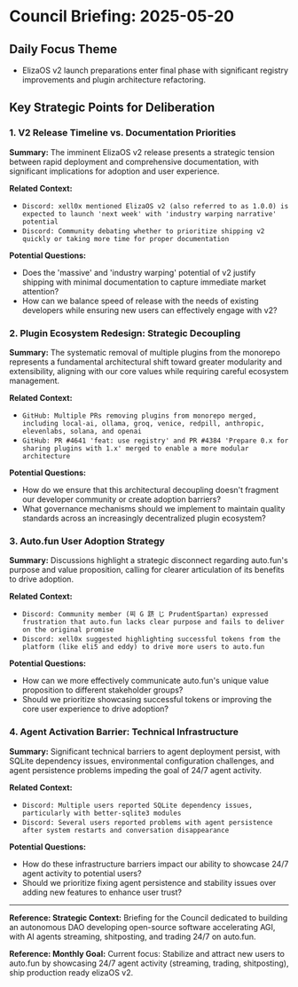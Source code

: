 # Council Briefing: 2025-05-20

## Daily Focus Theme

- ElizaOS v2 launch preparations enter final phase with significant registry improvements and plugin architecture refactoring.

## Key Strategic Points for Deliberation

### 1. V2 Release Timeline vs. Documentation Priorities

**Summary:** The imminent ElizaOS v2 release presents a strategic tension between rapid deployment and comprehensive documentation, with significant implications for adoption and user experience.

**Related Context:**
- `Discord: xell0x mentioned ElizaOS v2 (also referred to as 1.0.0) is expected to launch 'next week' with 'industry warping narrative' potential`
- `Discord: Community debating whether to prioritize shipping v2 quickly or taking more time for proper documentation`

**Potential Questions:**
- Does the 'massive' and 'industry warping' potential of v2 justify shipping with minimal documentation to capture immediate market attention?
- How can we balance speed of release with the needs of existing developers while ensuring new users can effectively engage with v2?

### 2. Plugin Ecosystem Redesign: Strategic Decoupling

**Summary:** The systematic removal of multiple plugins from the monorepo represents a fundamental architectural shift toward greater modularity and extensibility, aligning with our core values while requiring careful ecosystem management.

**Related Context:**
- `GitHub: Multiple PRs removing plugins from monorepo merged, including local-ai, ollama, groq, venice, redpill, anthropic, elevenlabs, solana, and openai`
- `GitHub: PR #4641 'feat: use registry' and PR #4384 'Prepare 0.x for sharing plugins with 1.x' merged to enable a more modular architecture`

**Potential Questions:**
- How do we ensure that this architectural decoupling doesn't fragment our developer community or create adoption barriers?
- What governance mechanisms should we implement to maintain quality standards across an increasingly decentralized plugin ecosystem?

### 3. Auto.fun User Adoption Strategy

**Summary:** Discussions highlight a strategic disconnect regarding auto.fun's purpose and value proposition, calling for clearer articulation of its benefits to drive adoption.

**Related Context:**
- `Discord: Community member (찌 G 跻 じ PrudentSpartan) expressed frustration that auto.fun lacks clear purpose and fails to deliver on the original promise`
- `Discord: xell0x suggested highlighting successful tokens from the platform (like eli5 and eddy) to drive more users to auto.fun`

**Potential Questions:**
- How can we more effectively communicate auto.fun's unique value proposition to different stakeholder groups?
- Should we prioritize showcasing successful tokens or improving the core user experience to drive adoption?

### 4. Agent Activation Barrier: Technical Infrastructure

**Summary:** Significant technical barriers to agent deployment persist, with SQLite dependency issues, environmental configuration challenges, and agent persistence problems impeding the goal of 24/7 agent activity.

**Related Context:**
- `Discord: Multiple users reported SQLite dependency issues, particularly with better-sqlite3 modules`
- `Discord: Several users reported problems with agent persistence after system restarts and conversation disappearance`

**Potential Questions:**
- How do these infrastructure barriers impact our ability to showcase 24/7 agent activity to potential users?
- Should we prioritize fixing agent persistence and stability issues over adding new features to enhance user trust?

---
**Reference: Strategic Context:** Briefing for the Council dedicated to building an autonomous DAO developing open-source software accelerating AGI, with AI agents streaming, shitposting, and trading 24/7 on auto.fun.

**Reference: Monthly Goal:** Current focus: Stabilize and attract new users to auto.fun by showcasing 24/7 agent activity (streaming, trading, shitposting), ship production ready elizaOS v2.